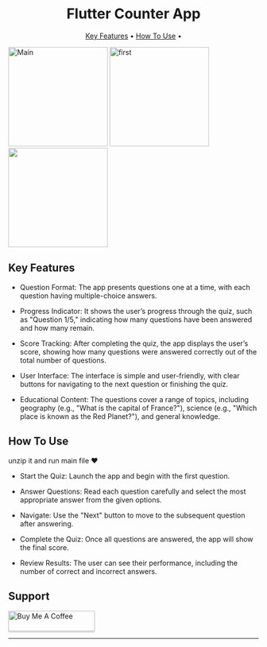 
<h1 align="center">
  Flutter Counter App
</h1>
<p align="center">
  <a href="#key-features">Key Features</a> •
  <a href="#how-to-use">How To Use</a> •
</p>

 <img src="Screenshot 2025-02-26 201407.png" alt="Main" width="200" ></img>
  <img src="Screenshot 2025-02-26 201443.png" alt="first" width="200" ></img>
   <img src="Screenshot 2025-02-26 201528.png" width="200" ></img>

## Key Features

* Question Format: The app presents questions one at a time, with each question having multiple-choice answers.

* Progress Indicator: It shows the user’s progress through the quiz, such as "Question 1/5," indicating how many questions have been answered and how many remain.

* Score Tracking: After completing the quiz, the app displays the user’s score, showing how many questions were answered correctly out of the total number of questions.

* User Interface: The interface is simple and user-friendly, with clear buttons for navigating to the next question or finishing the quiz.

* Educational Content: The questions cover a range of topics, including geography (e.g., "What is the capital of France?"), science (e.g., "Which place is known as the Red Planet?"), and general knowledge.



## How To Use

unzip it and run main file ❤️

* Start the Quiz: Launch the app and begin with the first question.

* Answer Questions: Read each question carefully and select the most appropriate answer from the given options.

* Navigate: Use the "Next" button to move to the subsequent question after answering.

* Complete the Quiz: Once all questions are answered, the app will show the final score.

* Review Results: The user can see their performance, including the number of correct and incorrect answers.

## Support

<a href="https://buymeacoffee.com/mohamedmkaj" target="_blank"><img src="https://www.buymeacoffee.com/assets/img/custom_images/purple_img.png" alt="Buy Me A Coffee" style="height: 41px !important;width: 174px !important;box-shadow: 0px 3px 2px 0px rgba(190, 190, 190, 0.5) !important;-webkit-box-shadow: 0px 3px 2px 0px rgba(190, 190, 190, 0.5) !important;" ></a>


---
